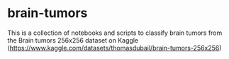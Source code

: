 # brain-tumors

This is a collection of notebooks and scripts to classify brain tumors from the Brain tumors 256x256 dataset on Kaggle (https://www.kaggle.com/datasets/thomasdubail/brain-tumors-256x256)